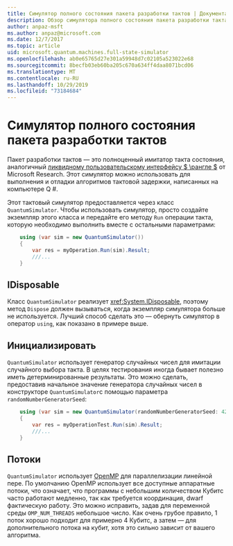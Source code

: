 ```yaml
---
title: Симулятор полного состояния пакета разработки тактов | Документация Майкрософт
description: Обзор симулятора полного состояния пакета разработки такта Майкрософт
author: anpaz-msft
ms.author: anpaz@microsoft.com
ms.date: 12/7/2017
ms.topic: article
uid: microsoft.quantum.machines.full-state-simulator
ms.openlocfilehash: ab0e65765d27e301a59948d7c02105a523022e68
ms.sourcegitcommit: 8becfb03eb60ba205c670a634ff4daa8071bcd06
ms.translationtype: MT
ms.contentlocale: ru-RU
ms.lasthandoff: 10/29/2019
ms.locfileid: "73184684"
---
```

# <a name="quantum-development-kit-full-state-simulator"></a>Симулятор полного состояния пакета разработки тактов

Пакет разработки тактов — это полноценный имитатор такта состояния, аналогичный [ликвидному пользовательскому интерфейсу $ \рангле $](http://stationq.github.io/Liquid/) от Microsoft Research.
Этот симулятор можно использовать для выполнения и отладки алгоритмов тактовой задержки, написанных на компьютере Q #.

Этот тактовый симулятор предоставляется через класс `QuantumSimulator`. Чтобы использовать симулятор, просто создайте экземпляр этого класса и передайте его методу `Run` операции такта, которую необходимо выполнить вместе с остальными параметрами:

```csharp
    using (var sim = new QuantumSimulator())
    {
        var res = myOperation.Run(sim).Result;
        ///...
    }
```

## <a name="idisposable"></a>IDisposable

Класс `QuantumSimulator` реализует <xref:System.IDisposable>, поэтому метод `Dispose` должен вызываться, когда экземпляр симулятора больше не используется. Лучший способ сделать это — обернуть симулятор в оператор `using`, как показано в примере выше.

## <a name="seed"></a>Инициализировать

`QuantumSimulator` использует генератор случайных чисел для имитации случайного выбора такта. В целях тестирования иногда бывает полезно иметь детерминированные результаты. Это можно сделать, предоставив начальное значение генератора случайных чисел в конструкторе `QuantumSimulator`с помощью параметра `randomNumberGeneratorSeed`:

```csharp
    using (var sim = new QuantumSimulator(randomNumberGeneratorSeed: 42))
    {
        var res = myOperationTest.Run(sim).Result;
        ///...
    }
```

## <a name="threads"></a>Потоки

`QuantumSimulator` использует [OpenMP](http://www.openmp.org/) для параллелизации линейной пере. По умолчанию OpenMP использует все доступные аппаратные потоки, что означает, что программы с небольшим количеством Кубитс часто работают медленно, так как требуется координация, dwarf фактическую работу. Это можно исправить, задав для переменной среды `OMP_NUM_THREADS` небольшое число. Как очень грубое правило, 1 поток хорошо подходит для примерно 4 Кубитс, а затем — для дополнительного потока на кубит, хотя это сильно зависит от вашего алгоритма.

